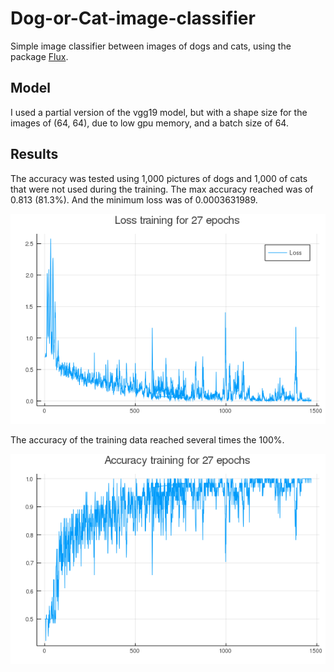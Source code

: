 # Dog-or-Cat-image-classifier

Simple image classifier between images of dogs and cats, using the package [Flux](https://github.com/FluxML/Flux.jl).

## Model

I used a partial version of the vgg19 model, but with a shape size for the images of (64, 64), due to low gpu memory, and a batch size of 64.

## Results

The accuracy was tested using 1,000 pictures of dogs and 1,000 of cats that were not used during the training. The max accuracy reached was of 0.813 (81.3%). And the minimum loss was of 0.0003631989.

![alt text](plots/plot_loss.png)

The accuracy of the training data reached several times the 100%.

![alt text](plots/plot_accuracy.png)
